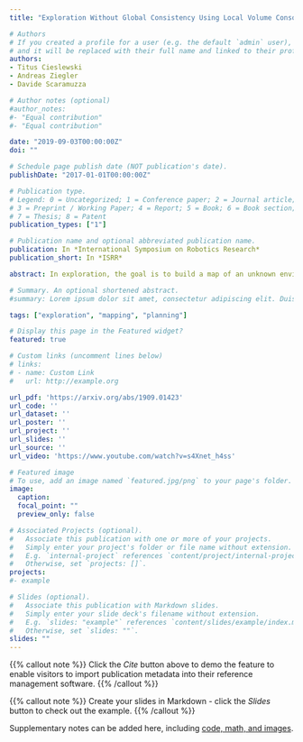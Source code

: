 ```yaml
---
title: "Exploration Without Global Consistency Using Local Volume Consolidation"

# Authors
# If you created a profile for a user (e.g. the default `admin` user), write the username (folder name) here 
# and it will be replaced with their full name and linked to their profile.
authors:
- Titus Cieslewski
- Andreas Ziegler
- Davide Scaramuzza

# Author notes (optional)
#author_notes:
#- "Equal contribution"
#- "Equal contribution"

date: "2019-09-03T00:00:00Z"
doi: ""

# Schedule page publish date (NOT publication's date).
publishDate: "2017-01-01T00:00:00Z"

# Publication type.
# Legend: 0 = Uncategorized; 1 = Conference paper; 2 = Journal article;
# 3 = Preprint / Working Paper; 4 = Report; 5 = Book; 6 = Book section;
# 7 = Thesis; 8 = Patent
publication_types: ["1"]

# Publication name and optional abbreviated publication name.
publication: In *International Symposium on Robotics Research*
publication_short: In *ISRR*

abstract: In exploration, the goal is to build a map of an unknown environment. Most state-of-the-art approaches use map representations that require drift-free state estimates to function properly. Real-world state estimators, however, exhibit drift. In this paper, we present a 2D map representation for exploration that is robust to drift. Rather than a global map, it uses local metric volumes connected by relative pose estimates. This pose-graph does not need to be globally consistent. Overlaps between the volumes are resolved locally, rather than on the faulty estimate of space. We demonstrate our representation with a frontier-based exploration approach, evaluate it under different conditions and compare it with a commonly-used grid-based representation. We show that, at the cost of longer exploration time, using the proposed representation allows full coverage of space even for very large drift in the state estimate, contrary to the grid-based representation. The system is validated in a real world experiment and we discuss its extension to 3D.

# Summary. An optional shortened abstract.
#summary: Lorem ipsum dolor sit amet, consectetur adipiscing elit. Duis posuere tellus ac convallis placerat. Proin tincidunt magna sed ex sollicitudin condimentum.

tags: ["exploration", "mapping", "planning"]

# Display this page in the Featured widget?
featured: true

# Custom links (uncomment lines below)
# links:
# - name: Custom Link
#   url: http://example.org

url_pdf: 'https://arxiv.org/abs/1909.01423'
url_code: ''
url_dataset: ''
url_poster: ''
url_project: ''
url_slides: ''
url_source: ''
url_video: 'https://www.youtube.com/watch?v=s4Xnet_h4ss'

# Featured image
# To use, add an image named `featured.jpg/png` to your page's folder. 
image:
  caption: 
  focal_point: ""
  preview_only: false

# Associated Projects (optional).
#   Associate this publication with one or more of your projects.
#   Simply enter your project's folder or file name without extension.
#   E.g. `internal-project` references `content/project/internal-project/index.md`.
#   Otherwise, set `projects: []`.
projects:
#- example

# Slides (optional).
#   Associate this publication with Markdown slides.
#   Simply enter your slide deck's filename without extension.
#   E.g. `slides: "example"` references `content/slides/example/index.md`.
#   Otherwise, set `slides: ""`.
slides: ""
---
```


{{% callout note %}}
Click the *Cite* button above to demo the feature to enable visitors to import publication metadata into their reference management software.
{{% /callout %}}

{{% callout note %}}
Create your slides in Markdown - click the *Slides* button to check out the example.
{{% /callout %}}

Supplementary notes can be added here, including [code, math, and images](https://wowchemy.com/docs/writing-markdown-latex/).
